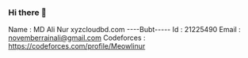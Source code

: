 ### Hi there 👋
Name : MD Ali Nur
xyzcloudbd.com
----Bubt-----
Id : 21225490
Email : novemberrainali@gmail.com
Codeforces : https://codeforces.com/profile/Meowlinur
